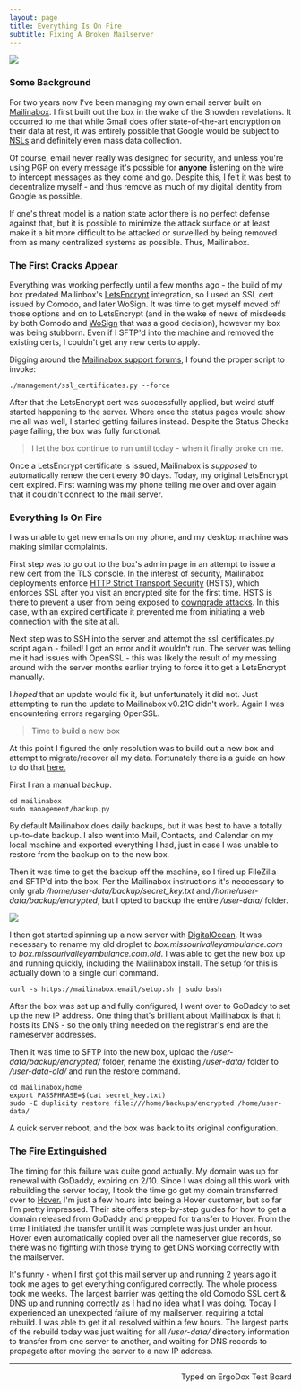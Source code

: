```yaml
---
layout: page
title: Everything Is On Fire
subtitle: Fixing A Broken Mailserver
---
```


![](http://imgur.com/8HYmOEt.jpg)

### Some Background

For two years now I've been managing my own email server built on [Mailinabox](https://mailinabox.email/). I first built out the box in the wake of the Snowden revelations. It occurred to me that while Gmail does offer state-of-the-art encryption on their data at rest, it was entirely possible that Google would be subject to [NSLs](https://en.wikipedia.org/wiki/National_security_letter) and definitely even mass data collection.

Of course, email never really was designed for security, and unless you're using PGP on every message it's possible for **anyone** listening on the wire to intercept messages as they come and go. Despite this, I felt it was best to decentralize myself - and thus remove as much of my digital identity from Google as possible.

If one's threat model is a nation state actor there is no perfect defense against that, but it is possible to minimize the attack surface or at least make it a bit more difficult to be attacked or surveilled by being removed from as many centralized systems as possible. Thus, Mailinabox.

### The First Cracks Appear

Everything was working perfectly until a few months ago - the build of my box predated Mailinbox's [LetsEncrypt](https://letsencrypt.org/) integration, so I used an SSL cert issued by Comodo, and later WoSign. It was time to get myself moved off those options and on to LetsEncrypt (and in the wake of news of misdeeds by both Comodo and [WoSign](https://blog.mozilla.org/security/2016/10/24/distrusting-new-wosign-and-startcom-certificates/) that was a good decision), however my box was being stubborn. Even if I SFTP'd into the machine and removed the existing certs, I couldn't get any new certs to apply.

Digging around the [Mailinabox support forums](https://discourse.mailinabox.email/), I found the proper script to invoke:

```
./management/ssl_certificates.py --force
```

After that the LetsEncrypt cert was successfully applied, but weird stuff started happening to the server. Where once the status pages would show me all was well, I started getting failures instead. Despite the Status Checks page failing, the box was fully functional.

> I let the box continue to run until today - when it finally broke on me.

Once a LetsEncrypt certificate is issued, Mailinabox is _supposed_ to automatically renew the cert every 90 days. Today, my original LetsEncrypt cert expired. First warning was my phone telling me over and over again that it couldn't connect to the mail server.

### Everything Is On Fire

I was unable to get new emails on my phone, and my desktop machine was making similar complaints.

First step was to go out to the box's admin page in an attempt to issue a new cert from the TLS console. In the interest of security, Mailinabox deployments enforce [HTTP Strict Transport Security](https://en.wikipedia.org/wiki/HTTP_Strict_Transport_Security) (HSTS), which enforces SSL after you visit an encrypted site for the first time. HSTS is there to prevent a user from being exposed to [downgrade attacks](https://en.wikipedia.org/wiki/Downgrade_attack). In this case, with an expired certificate it prevented me from initiating a web connection with the site at all.

Next step was to SSH into the server and attempt the ssl_certificates.py script again - foiled! I got an error and it wouldn't run. The server was telling me it had issues with OpenSSL - this was likely the result of my messing around with the server months earlier trying to force it to get a LetsEncrypt manually.

I _hoped_ that an update would fix it, but unfortunately it did not. Just attempting to run the update to Mailinabox v0.21C didn't work. Again I was encountering errors regarging OpenSSL.

> Time to build a new box

At this point I figured the only resolution was to build out a new box and attempt to migrate/recover all my data. Fortunately there is a guide on how to do that [here.](https://mailinabox.email/maintenance.html#moving-boxes)

First I ran a manual backup.

```
cd mailinabox
sudo management/backup.py
```

By default Mailinabox does daily backups, but it was best to have a totally up-to-date backup. I also went into Mail, Contacts, and Calendar on my local machine and exported everything I had, just in case I was unable to restore from the backup on to the new box.

Then it was time to get the backup off the machine, so I fired up FileZilla and SFTP'd into the box. Per the Mailinabox instructions it's neccessary to only grab _/home/user-data/backup/secret_key.txt_ and _/home/user-data/backup/encrypted_, but I opted to backup the entire _/user-data/_ folder.

![](http://imgur.com/td2P77x.jpg)

I then got started spinning up a new server with [DigitalOcean](https://www.digitalocean.com/). It was necessary to rename my old droplet to _box.missourivalleyambulance.com_ to _box.missourivalleyambulance.com.old_. I was able to get the new box up and running quickly, including the Mailinabox install. The setup for this is actually down to a single curl command.

```
curl -s https://mailinabox.email/setup.sh | sudo bash
```

After the box was set up and fully configured, I went over to GoDaddy to set up the new IP address. One thing that's brilliant about Mailinabox is that it hosts its DNS - so the only thing needed on the registrar's end are the nameserver addresses.

Then it was time to SFTP into the new box, upload the _/user-data/backup/encrypted/_ folder, rename the existing _/user-data/_ folder to _/user-data-old/_ and run the restore command.

```
cd mailinabox/home
export PASSPHRASE=$(cat secret_key.txt)
sudo -E duplicity restore file:///home/backups/encrypted /home/user-data/
```

A quick server reboot, and the box was back to its original configuration.

### The Fire Extinguished

The timing for this failure was quite good actually. My domain was up for renewal with GoDaddy, expiring on 2/10. Since I was doing all this work with rebuilding the server today, I took the time go get my domain transferred over to [Hover.](https://www.hover.com/) I'm just a few hours into being a Hover customer, but so far I'm pretty impressed. Their site offers step-by-step guides for how to get a domain released from GoDaddy and prepped for transfer to Hover. From the time I initiated the transfer until it was complete was just under an hour. Hover even automatically copied over all the nameserver glue records, so there was no fighting with those trying to get DNS working correctly with the mailserver.

It's funny - when I first got this mail server up and running 2 years ago it took me ages to get everything configured correctly. The whole process took me weeks. The largest barrier was getting the old Comodo SSL cert & DNS up and running correctly as I had no idea what I was doing. Today I experienced an unexpected failure of my mailserver, requiring a total rebuild. I was able to get it all resolved within a few hours. The largest parts of the rebuild today was just waiting for all _/user-data/_ directory information to transfer from one server to another, and waiting for DNS records to propagate after moving the server to a new IP address.

---
<p align="right">Typed on ErgoDox Test Board</p
